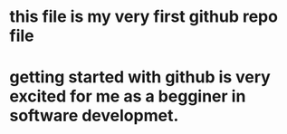 # this file is my very first github repo file
# getting started with github is very excited for me as a begginer in software developmet.
